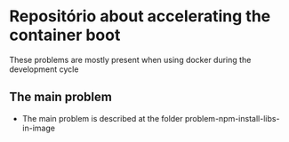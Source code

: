 # Repositório about accelerating the container boot

These problems are mostly present when using docker during the development cycle

## The main problem
- The main problem is described at the folder problem-npm-install-libs-in-image
